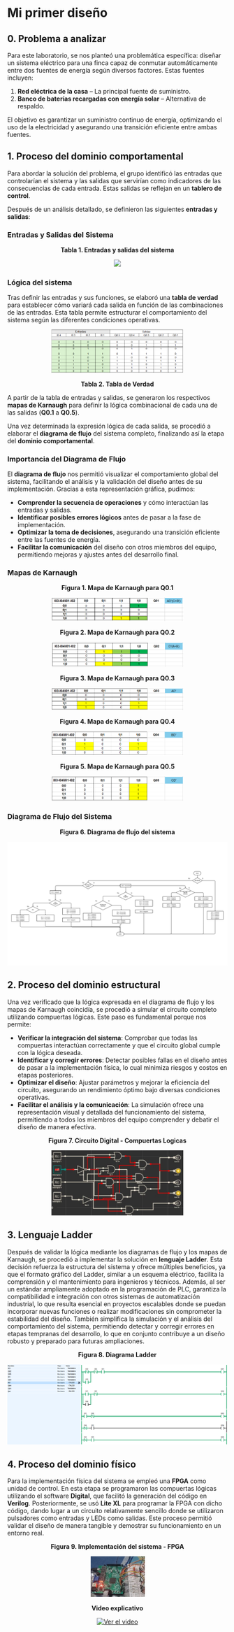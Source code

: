 # Mi primer diseño

## 0. Problema a analizar  

Para este laboratorio, se nos planteó una problemática específica: diseñar un sistema eléctrico para una finca capaz de conmutar automáticamente entre dos fuentes de energía según diversos factores. Estas fuentes incluyen:  

1. **Red eléctrica de la casa** – La principal fuente de suministro.  
2. **Banco de baterías recargadas con energía solar** – Alternativa de respaldo.  

El objetivo es garantizar un suministro continuo de energía, optimizando el uso de la electricidad y asegurando una transición eficiente entre ambas fuentes.

## 1. Proceso del dominio comportamental  

Para abordar la solución del problema, el grupo identificó las entradas que controlarían el sistema y las salidas que servirían como indicadores de las consecuencias de cada entrada. Estas salidas se reflejan en un **tablero de control**.  

Después de un análisis detallado, se definieron las siguientes **entradas y salidas**:  

### Entradas y Salidas del Sistema  

<p align="center">
    <strong>Tabla 1. Entradas y salidas del sistema</strong>  
</p>  
<p align="center">
    <img src="/Entradas y salidas.png" width="40%">
</p>  

### Lógica del sistema  
Tras definir las entradas y sus funciones, se elaboró una **tabla de verdad** para establecer cómo variará cada salida en función de las combinaciones de las entradas. Esta tabla permite estructurar el comportamiento del sistema según las diferentes condiciones operativas.  

<p align="center">
    <img src="Lab-2/Tabla de verdad.png" width="60%">
</p>
<p align="center">
    <strong>Tabla 2. Tabla de Verdad </strong>
</p>

A partir de la tabla de entradas y salidas, se generaron los respectivos **mapas de Karnaugh** para definir la lógica combinacional de cada una de las salidas (**Q0.1** a **Q0.5**).  

Una vez determinada la expresión lógica de cada salida, se procedió a elaborar el **diagrama de flujo** del sistema completo, finalizando así la etapa del **dominio comportamental**.  

### Importancia del Diagrama de Flujo  

El **diagrama de flujo** nos permitió visualizar el comportamiento global del sistema, facilitando el análisis y la validación del diseño antes de su implementación. Gracias a esta representación gráfica, pudimos:  

- **Comprender la secuencia de operaciones** y cómo interactúan las entradas y salidas.  
- **Identificar posibles errores lógicos** antes de pasar a la fase de implementación.  
- **Optimizar la toma de decisiones**, asegurando una transición eficiente entre las fuentes de energía.  
- **Facilitar la comunicación** del diseño con otros miembros del equipo, permitiendo mejoras y ajustes antes del desarrollo final.  

### Mapas de Karnaugh  

<p align="center"><strong>Figura 1. Mapa de Karnaugh para Q0.1</strong></p>  
<p align="center"><img src="Lab-2/Karnaugh q1.png" width="60%"></p>  

<p align="center"><strong>Figura 2. Mapa de Karnaugh para Q0.2</strong></p>  
<p align="center"><img src="Lab-2/Karnaugh q2.png" width="60%"></p>  

<p align="center"><strong>Figura 3. Mapa de Karnaugh para Q0.3</strong></p>  
<p align="center"><img src="Lab-2/Karnaugh q3.png" width="60%"></p>  

<p align="center"><strong>Figura 4. Mapa de Karnaugh para Q0.4</strong></p>  
<p align="center"><img src="Lab-2/Karnaugh q4.png" width="60%"></p>  

<p align="center"><strong>Figura 5. Mapa de Karnaugh para Q0.5</strong></p>  
<p align="center"><img src="Lab-2/Karnaugh q5.png" width="60%"></p>  

### Diagrama de Flujo del Sistema  

<p align="center"><strong>Figura 6. Diagrama de flujo del sistema</strong></p>  
<p align="center"><img src="Lab-2/Digrama_De_Flujo_Dig_1-1.png" width="100%"></p>  

## 2. Proceso del dominio estructural

Una vez verificado que la lógica expresada en el diagrama de flujo y los mapas de Karnaugh coincidía, se procedió a simular el circuito completo utilizando compuertas lógicas. Este paso es fundamental porque nos permite:

- **Verificar la integración del sistema**: Comprobar que todas las compuertas interactúan correctamente y que el circuito global cumple con la lógica deseada.
- **Identificar y corregir errores**: Detectar posibles fallas en el diseño antes de pasar a la implementación física, lo cual minimiza riesgos y costos en etapas posteriores.
- **Optimizar el diseño**: Ajustar parámetros y mejorar la eficiencia del circuito, asegurando un rendimiento óptimo bajo diversas condiciones operativas.
- **Facilitar el análisis y la comunicación**: La simulación ofrece una representación visual y detallada del funcionamiento del sistema, permitiendo a todos los miembros del equipo comprender y debatir el diseño de manera efectiva.

<p align="center"><strong>Figura 7. Circuito Digital - Compuertas Logicas</strong></p> 
<p align="center">
    <img src="Lab-2/Compuertas logicas.png" width="60%">
</p>

## 3. Lenguaje Ladder

Después de validar la lógica mediante los diagramas de flujo y los mapas de Karnaugh, se procedió a implementar la solución en **lenguaje Ladder**. Esta decisión refuerza la estructura del sistema y ofrece múltiples beneficios, ya que el formato gráfico del Ladder, similar a un esquema eléctrico, facilita la comprensión y el mantenimiento para ingenieros y técnicos. Además, al ser un estándar ampliamente adoptado en la programación de PLC, garantiza la compatibilidad e integración con otros sistemas de automatización industrial, lo que resulta esencial en proyectos escalables donde se puedan incorporar nuevas funciones o realizar modificaciones sin comprometer la estabilidad del diseño. También simplifica la simulación y el análisis del comportamiento del sistema, permitiendo detectar y corregir errores en etapas tempranas del desarrollo, lo que en conjunto contribuye a un diseño robusto y preparado para futuras ampliaciones.

<p align="center"><strong>Figura 8. Diagrama Ladder</strong></p> 
<p align="center">
    <img src="Lab-2/Diagrama Ladder.png" width="100%">
</p>

## 4. Proceso del dominio físico

Para la implementación física del sistema se empleó una **FPGA** como unidad de control. En esta etapa se programaron las compuertas lógicas utilizando el software **Digital**, que facilitó la generación del código en **Verilog**. Posteriormente, se usó **Lite XL** para programar la FPGA con dicho código, dando lugar a un circuito relativamente sencillo donde se utilizaron pulsadores como entradas y LEDs como salidas. Este proceso permitió validar el diseño de manera tangible y demostrar su funcionamiento en un entorno real.


<p align="center"><strong>Figura 9. Implementación del sistema - FPGA </strong></p> 
<p align="center">
    <img src="Lab-2/circuito fpga.png" width="25%">
</p>

<p align="center"><strong>Video explicativo </strong></p> 
<p align="center">
  <a href="https://youtu.be/C3COS4yHkTs?si=Q6Wph2sFdSqt-Fu1">
    <img src="https://img.youtube.com/vi/C3COS4yHkTs/0.jpg" alt="Ver el video">
  </a>
</p>


